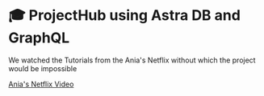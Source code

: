 
# 🎓 ProjectHub using Astra DB and GraphQL
We watched the Tutorials from the Ania's Netflix without which the project would be impossible

[Ania's Netflix Video](https://www.youtube.com/watch?v=g8COh40v2jU)
